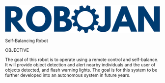 ![ROBOJAN](https://github.com/sylajen/robojan/blob/69713ae007461701be6b5ee80fa7e534d4b64963/images/robojan.png)


Self-Balancing Robot

OBJECTIVE

The goal of this robot is to operate using a remote control and self-balance. It will provide object detection and alert nearby individuals and the user of objects detected, and flash warning lights. The goal is for this system to be further developed into an autonomous system in future years.
